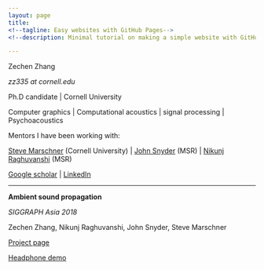 ```yaml
---
layout: page
title: 
<!--tagline: Easy websites with GitHub Pages-->
<!--description: Minimal tutorial on making a simple website with GitHub Pages-->

---
```

Zechen Zhang

*zz335 at cornell.edu*

Ph.D candidate | Cornell University

Computer graphics | Computational acoustics | signal processing | Psychoacoustics

Mentors I have been working with:

 [Steve Marschner](https://www.cs.cornell.edu/~srm/) (Cornell University)
 | 
 [John Snyder](https://www.microsoft.com/en-us/research/people/johnsny/) (MSR) 
 | 
 [Nikunj Raghuvanshi](http://www.nikunjr.com/) (MSR)

[Google scholar](https://scholar.google.com/citations?hl=en&user=RBDHu9UAAAAJ&view_op=list_works&authuser=1&gmla=AJsN-F7-xJ-lFabohOk8iR_vInc7314F38GcgjprXTWMlz5Qu0eqU3JYjJY22_f0SQln2eVbm7cqvWmnW6qqBqyoQLDnvhKmTA)
| [LinkedIn](https://www.linkedin.com/in/zechen-zhang-836a6b58/)

---

**Ambient sound propagation**

 *SIGGRAPH Asia 2018*

Zechen Zhang, Nikunj Raghuvanshi, John Snyder, Steve Marschner

[Project page](https://zechenz.github.io)

[Headphone demo](https://zechenz.github.io)